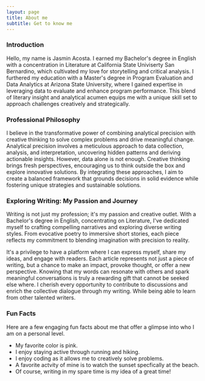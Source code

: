 ```yaml
---
layout: page
title: About me
subtitle: Get to know me
---
```


### Introduction

Hello, my name is Jasmin Acosta. I earned my Bachelor's degree in English with a concentration in Literature at California State Univiserty San Bernardino, which cultivated my love for storytelling and critical analysis. I furthered my education with a Master's degree in Program Evaluation and Data Analytics at Arizona State University, where I gained expertise in leveraging data to evaluate and enhance program performance. This blend of literary insight and analytical acumen equips me with a unique skill set to approach challenges creatively and strategically.

### Professional Philosophy

I believe in the transformative power of combining analytical precision with creative thinking to solve complex problems and drive meaningful change. Analytical precision involves a meticulous approach to data collection, analysis, and interpretation, uncovering hidden patterns and deriving actionable insights. However, data alone is not enough. Creative thinking brings fresh perspectives, encouraging us to think outside the box and explore innovative solutions. By integrating these approaches, I aim to create a balanced framework that grounds decisions in solid evidence while fostering unique strategies and sustainable solutions.

### Exploring Writing: My Passion and Journey

Writing is not just my profession; it's my passion and creative outlet. With a Bachelor's degree in English, concentrating on Literature, I've dedicated myself to crafting compelling narratives and exploring diverse writing styles. From evocative poetry to immersive short stories, each piece reflects my commitment to blending imagination with precision to reality. 

It's a privilege to have a platform where I can express myself, share my ideas, and engage with readers. Each article represents not just a piece of writing, but a chance to make an impact, provoke thought, or offer a new perspective. Knowing that my words can resonate with others and spark meaningful conversations is truly a rewarding gift that cannot be seeked else where. I cherish every opportunity to contribute to discussions and enrich the collective dialogue through my writing. While being able to learn from other talented writers. 

### Fun Facts

Here are a few engaging fun facts about me that offer a glimpse into who I am on a personal level.

  - My favorite color is pink.
  - I enjoy staying active through running and hiking.
  - I enjoy coding as it allows me to creatively solve problems.
  - A favorite actvity of mine is to watch the sunset specfically at the beach.
  - Of course, writing in my spare time is my idea of a great time!
